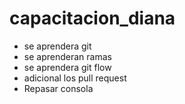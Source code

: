 # capacitacion_diana

- se aprendera git
- se aprenderan ramas
- se aprendera git flow
- adicional los pull request
- Repasar consola

